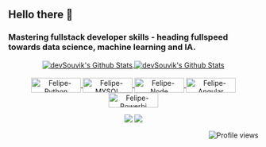 
## Hello there 🤙
### Mastering fullstack developer skills - heading fullspeed towards data science, machine learning and IA.
<div align="center">
  <a href="https://github.com/FelipeCarlone">
  <img align="center" src="https://github-readme-stats.vercel.app/api?username=felipecarlone&include_all_commits=true&count_private=true&show_icons=true&line_height=20&&theme=dark" alt="devSouvik's Github Stats">  
  <img align="center" src="https://github-readme-stats.vercel.app/api/top-langs/?username=felipecarlone&include_all_commits=true&count_private=true&show_icons=true&/top-langs&line_height=20&&theme=dark" alt="devSouvik's Github Stats">    
</div>
<div style="display: inline_block" align="center"><br>
  <img align="center" alt="Felipe-Python" height="30" width="100" src="https://img.shields.io/badge/Python-14354C?style=for-the-badge&logo=python&logoColor=white">
  <img align="center" alt="Felipe-MYSQL" height="30" width="100" src="https://img.shields.io/badge/MySQL-005C84?style=for-the-badge&logo=mysql&logoColor=white">
  <img align="center" alt="Felipe-Node" height="30" width="100" src="https://img.shields.io/badge/Node.js-43853D?style=for-the-badge&logo=node.js&logoColor=white">
  <img align="center" alt="Felipe-Angular" height="30" width="100" src="https://img.shields.io/badge/Angular-DD0031?style=for-the-badge&logo=angular&logoColor=white">
  <img align="center" alt="Felipe-Powerbi" height="30" width="100" src="https://img.shields.io/badge/PowerBI-F2C811?style=for-the-badge&logo=Power%20BI&logoColor=black">
</div>
<p>
</p>
<div align="center">  
  <a href = "mailto:felipe.carlone@gmail.com"><img src="https://img.shields.io/badge/-Gmail-%23333?style=for-the-badge&logo=gmail&logoColor=white" target="_blank"></a>
  <a href="https://www.linkedin.com/in/felipe-lucio/" target="_blank"><img src="https://img.shields.io/badge/-LinkedIn-%230077B5?style=for-the-badge&logo=linkedin&logoColor=white" target="_blank"></a> 
</div>
<p align="right"> <img src="https://komarev.com/ghpvc/?username=FelipeCarlone&color=yellow" alt="Profile views" /> </p>

  
  
